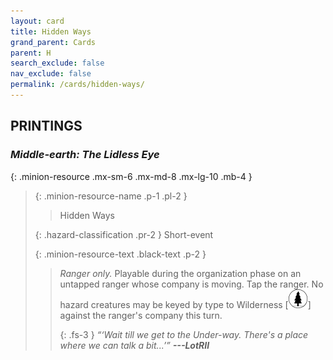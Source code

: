 ```yaml
---
layout: card
title: Hidden Ways
grand_parent: Cards
parent: H
search_exclude: false
nav_exclude: false
permalink: /cards/hidden-ways/
---
```


## PRINTINGS


### _Middle-earth: The Lidless Eye_

{: .minion-resource .mx-sm-6 .mx-md-8 .mx-lg-10 .mb-4 }
> {: .minion-resource-name .p-1 .pl-2 }
> > <div class="hazard-mp"></div>
> > <div class="card-name">Hidden Ways</div>
>
> {: .hazard-classification .pr-2 }
> Short-event
>
> {: .minion-resource-text .black-text .p-2 }
> > _Ranger only._ Playable during the organization phase on an untapped ranger whose company is moving. Tap the ranger. No hazard creatures may be keyed by type to Wilderness \[![](/assets/images/wilderness.svg)] against the ranger's company this turn. 
> > 
> > {: .fs-3 } 
> > _“‘Wait till we get to the Under-way. There's a place where we can talk a bit...’”_ ***---&#65279;LotRII*** 
> 
